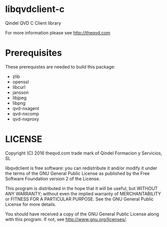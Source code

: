 libqvdclient-c
==============

Qindel QVD C Client library

For more information please see http://theqvd.com

Prerequisites
=============

These prerequistes are needed to build this package:

 - zlib
 - openssl
 - libcurl
 - jansson
 - libjpeg
 - libpng
 - qvd-nxagent
 - qvd-nxcomp
 - qvd-nxproxy

LICENSE
=======
Copyright (C) 2016  theqvd.com trade mark of Qindel Formacion y Servicios, SL 

libqvdclient is free software: you can redistribute it and/or modify
it under the terms of the GNU General Public License as published by
the Free Software Foundation version 2 of the License.

This program is distributed in the hope that it will be useful,
but WITHOUT ANY WARRANTY; without even the implied warranty of
MERCHANTABILITY or FITNESS FOR A PARTICULAR PURPOSE.  See the
GNU General Public License for more details.

You should have received a copy of the GNU General Public License
along with this program.  If not, see <http://www.gnu.org/licenses/>.
